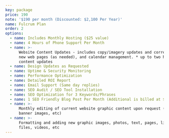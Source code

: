 ```yaml
---
key: package
price: 190
note: '$190 per month (Discounted: $2,100 Per Year)'
name: Fulcrum Plan
order: 2
options:
  - name: Includes Monthly Hosting ($25 value)
  - name: 4 Hours of Phone Support Per Month
  - name: >-
      Website Content Updates - includes copy/imagery updates and corrections,
      new web pages (as needed), and calendar management. * up to two hours of
      content updates
  - name: Design Updates as Requested
  - name: Uptime & Security Monitoring
  - name: Performance Optimization
  - name: Detailed ROI Report
  - name: Email Support (Same day replies)
  - name: SEO Audit / SEO Tool Installation
  - name: SEO Optimization for 3 Keywords/Phrases
  - name: 1 SEO Friendly Blog Post Per Month (Additional is billed at $50 per post)
  - name: >-
      Monthly editing of current website graphic content upon request (home
      banner images, etc)
  - name: >-
      Formatting and adding new graphic images, photos, text, pages, links,
      files, videos, etc
---
```


